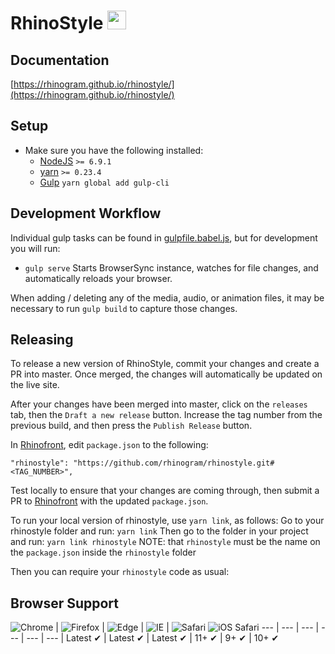 # RhinoStyle <img src="http://rhinogram.github.io/rhinostyle/media/rhinogram-logo.svg" height="30px;">

## Documentation

[https://rhinogram.github.io/rhinostyle/](https://rhinogram.github.io/rhinostyle/)

## Setup

* Make sure you have the following installed:
  * [NodeJS](http://nodejs.org) `>= 6.9.1`
  * [yarn](https://www.npmjs.com/) `>= 0.23.4`
  * [Gulp](http://gulpjs.com) `yarn global add gulp-cli`


## Development Workflow

Individual gulp tasks can be found in [gulpfile.babel.js](gulpfile.babel.js), but for development you will run:

* `gulp serve` Starts BrowserSync instance, watches for file changes, and automatically reloads your browser.

When adding / deleting any of the media, audio, or animation files, it may be necessary to run `gulp build` to capture those changes.

## Releasing

To release a new version of RhinoStyle, commit your changes and create a PR into master. Once merged, the changes will automatically be updated on the live site.

After your changes have been merged into master, click on the `releases` tab, then the `Draft a new release` button. Increase the tag number from the previous build, and then press the `Publish Release` button.

In [Rhinofront](https://github.com/rhinogram/rhinofront.git), edit `package.json` to the following:
```
"rhinostyle": "https://github.com/rhinogram/rhinostyle.git#<TAG_NUMBER>",
```
Test locally to ensure that your changes are coming through, then submit a PR to [Rhinofront](https://github.com/rhinogram/rhinofront.git) with the updated `package.json`.

To run your local version of rhinostyle, use `yarn link`, as follows:
Go to your rhinostyle folder and run: `yarn link`
Then go to the folder in your project and run: `yarn link rhinostyle`
NOTE: that `rhinostyle` must be the name on the `package.json` inside the `rhinostyle` folder

Then you can require your `rhinostyle` code as usual:


## Browser Support

![Chrome](https://raw.github.com/alrra/browser-logos/master/src/chrome/chrome_48x48.png) | ![Firefox](https://raw.github.com/alrra/browser-logos/master/src/firefox/firefox_48x48.png) | ![Edge](https://raw.github.com/alrra/browser-logos/master/src/edge/edge_48x48.png) | ![IE](https://raw.github.com/alrra/browser-logos/master/src/archive/internet-explorer_9-11/internet-explorer_9-11_48x48.png) | ![Safari](https://raw.github.com/alrra/browser-logos/master/src/safari/safari_48x48.png)
![iOS Safari](https://raw.githubusercontent.com/alrra/browser-logos/master/src/safari-ios/safari-ios_48x48.png)
--- | --- | --- | --- | --- | --- |
Latest ✔ | Latest ✔ | Latest ✔ | 11+ ✔ | 9+ ✔ | 10+ ✔
